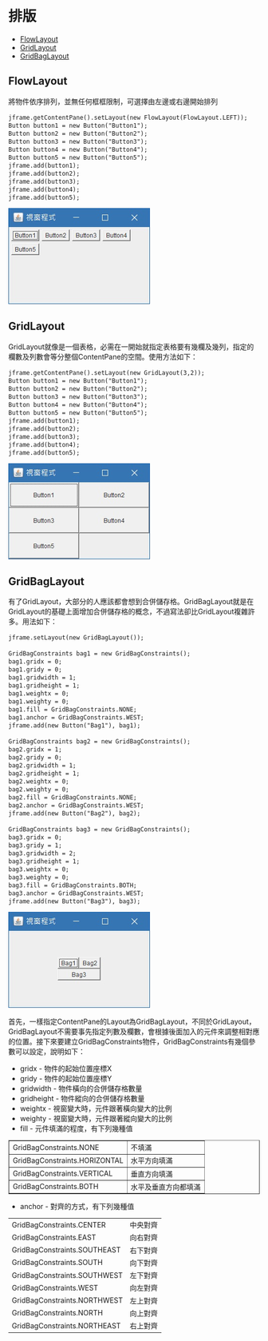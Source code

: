 # 排版
* [FlowLayout](#FlowLayout)
* [GridLayout](#GridLayout)
* [GridBagLayout](#GridBagLayout)

<h2 id="FlowLayout">FlowLayout</h2>
將物件依序排列，並無任何框框限制，可選擇由左邊或右邊開始排列


    jframe.getContentPane().setLayout(new FlowLayout(FlowLayout.LEFT));
    Button button1 = new Button("Button1");
    Button button2 = new Button("Button2");
    Button button3 = new Button("Button3");
    Button button4 = new Button("Button4");
    Button button5 = new Button("Button5"); 
    jframe.add(button1);
    jframe.add(button2);
    jframe.add(button3);
    jframe.add(button4);
    jframe.add(button5);

![Alt text](img/layout-1.jpg)

<h2 id="GridLayout">GridLayout</h2>
GridLayout就像是一個表格，必需在一開始就指定表格要有幾欄及幾列，指定的欄數及列數會等分整個ContentPane的空間。使用方法如下：


    jframe.getContentPane().setLayout(new GridLayout(3,2));
    Button button1 = new Button("Button1");
    Button button2 = new Button("Button2");
    Button button3 = new Button("Button3");
    Button button4 = new Button("Button4");
    Button button5 = new Button("Button5");
    jframe.add(button1);
    jframe.add(button2);
    jframe.add(button3);
    jframe.add(button4);
    jframe.add(button5);

![Alt text](img/layout-2.jpg)

<h2 id="GridBagLayout">GridBagLayout</h2>
有了GridLayout，大部分的人應該都會想到合併儲存格。GridBagLayout就是在GridLayout的基礎上面增加合併儲存格的概念，不過寫法卻比GridLayout複雜許多。用法如下：


    jframe.setLayout(new GridBagLayout());
     
    GridBagConstraints bag1 = new GridBagConstraints();
    bag1.gridx = 0;
    bag1.gridy = 0;
    bag1.gridwidth = 1;
    bag1.gridheight = 1;
    bag1.weightx = 0;
    bag1.weighty = 0;
    bag1.fill = GridBagConstraints.NONE;
    bag1.anchor = GridBagConstraints.WEST;
    jframe.add(new Button("Bag1"), bag1);
     
    GridBagConstraints bag2 = new GridBagConstraints();
    bag2.gridx = 1;
    bag2.gridy = 0;
    bag2.gridwidth = 1;
    bag2.gridheight = 1;
    bag2.weightx = 0;
    bag2.weighty = 0;
    bag2.fill = GridBagConstraints.NONE;
    bag2.anchor = GridBagConstraints.WEST;
    jframe.add(new Button("Bag2"), bag2);
     
    GridBagConstraints bag3 = new GridBagConstraints();
    bag3.gridx = 0;
    bag3.gridy = 1;
    bag3.gridwidth = 2;
    bag3.gridheight = 1;
    bag3.weightx = 0;
    bag3.weighty = 0;
    bag3.fill = GridBagConstraints.BOTH;
    bag3.anchor = GridBagConstraints.WEST;
    jframe.add(new Button("Bag3"), bag3);

![Alt text](img/layout-3.jpg)

首先，一樣指定ContentPane的Layout為GridBagLayout，不同於GridLayout，GridBagLayout不需要事先指定列數及欄數，會根據後面加入的元件來調整相對應的位置。接下來要建立GridBagConstraints物件，GridBagConstraints有幾個參數可以設定，說明如下：

* gridx - 物件的起始位置座標X
* gridy - 物件的起始位置座標Y
* gridwidth - 物件橫向的合併儲存格數量
* gridheight - 物件縱向的合併儲存格數量
* weightx - 視窗變大時，元件跟著橫向變大的比例
* weighty - 視窗變大時，元件跟著縱向變大的比例
* fill - 元件填滿的程度，有下列幾種值
<table border="1">
<tr><td>GridBagConstraints.NONE</td><td>不填滿</td></tr>
<tr><td>GridBagConstraints.HORIZONTAL</td><td>水平方向填滿</td></tr>
<tr><td>GridBagConstraints.VERTICAL</td><td>垂直方向填滿</td></tr>
<tr><td>GridBagConstraints.BOTH</td><td>水平及垂直方向都填滿</td></tr>
</table>

* anchor - 對齊的方式，有下列幾種值
<table>
<tr><td>GridBagConstraints.CENTER</td><td>中央對齊</td></tr>
<tr><td>GridBagConstraints.EAST</td><td>向右對齊</td></tr>
<tr><td>GridBagConstraints.SOUTHEAST</td><td>右下對齊</td></tr>
<tr><td>GridBagConstraints.SOUTH</td><td>向下對齊</td></tr>
<tr><td>GridBagConstraints.SOUTHWEST</td><td>左下對齊</td></tr>
<tr><td>GridBagConstraints.WEST</td><td>向左對齊</td></tr>
<tr><td>GridBagConstraints.NORTHWEST</td><td>左上對齊</td></tr>
<tr><td>GridBagConstraints.NORTH</td><td>向上對齊</td></tr>
<tr><td>GridBagConstraints.NORTHEAST</td><td>右上對齊</td></tr>
</table>
